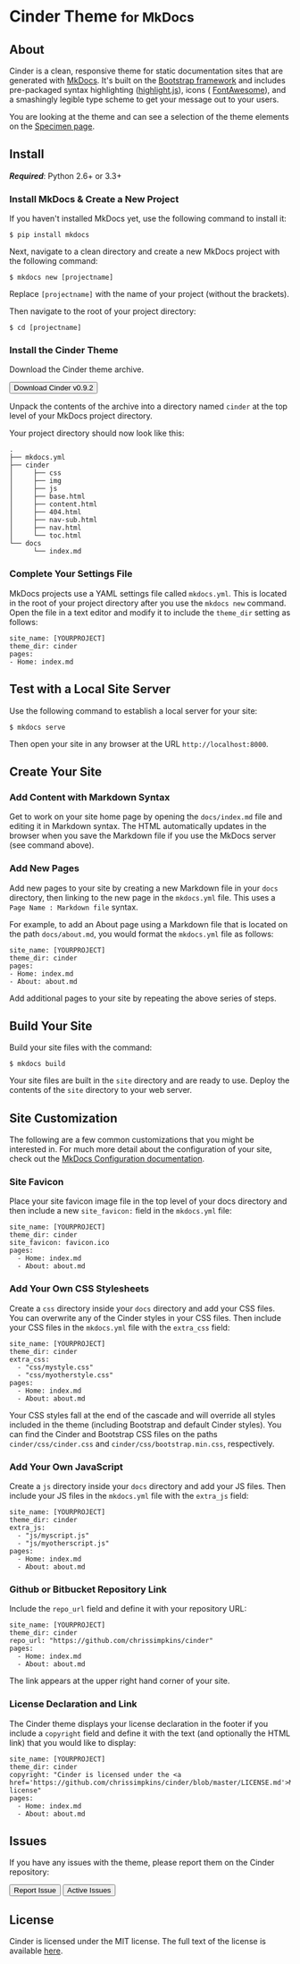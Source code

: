 <h1>Cinder Theme <small>for MkDocs</small></h1>

## About

Cinder is a clean, responsive theme for static documentation sites that are generated with [MkDocs](https://github.com/mkdocs/mkdocs). It's built on the [Bootstrap framework](http://getbootstrap.com/) and includes pre-packaged syntax highlighting ([highlight.js](https://highlightjs.org/)), icons (<i class="fa fa-flag"></i> [FontAwesome](https://fortawesome.github.io/Font-Awesome/)), and a smashingly legible type scheme to get your message out to your users.

You are looking at the theme and can see a selection of the theme elements on the [Specimen page](/specimen/).

## Install

**<em>Required</em>**: Python 2.6+ or 3.3+

### Install MkDocs & Create a New Project

If you haven't installed MkDocs yet, use the following command to install it:

<pre><code class="nohighlight">$ pip install mkdocs</code></pre>

Next, navigate to a clean directory and create a new MkDocs project with the following command:

<pre><code class="nohighlight">$ mkdocs new [projectname]</code></pre>

Replace `[projectname]` with the name of your project (without the brackets).

Then navigate to the root of your project directory:

<pre><code class="nohighlight">$ cd [projectname]</code></pre>

### Install the Cinder Theme

Download the Cinder theme archive.

<a href="https://github.com/chrissimpkins/cinder/releases/download/v0.9.2/cinder.zip"><button type="button" class="btn btn-success"><i class="fa fa-cloud-download"></i>  Download Cinder v0.9.2</button></a>

Unpack the contents of the archive into a directory named `cinder` at the top level of your MkDocs project directory.

Your project directory should now look like this:

<pre><code class="nohighlight">.
├── mkdocs.yml
├── cinder
│     ├── css
│     ├── img
│     ├── js
│     ├── base.html
│     ├── content.html
│     ├── 404.html
│     ├── nav-sub.html
│     ├── nav.html
│     └── toc.html
└── docs
      └── index.md
</code></pre>

### Complete Your Settings File

MkDocs projects use a YAML settings file called `mkdocs.yml`.  This is located in the root of your project directory after you use the `mkdocs new` command.  Open the file in a text editor and modify it to include the `theme_dir` setting as follows:

<pre><code class="yaml">site_name: [YOURPROJECT]
theme_dir: cinder
pages:
- Home: index.md
</code></pre>

## Test with a Local Site Server


Use the following command to establish a local server for your site:

<pre><code class="nohighlight">$ mkdocs serve</code></pre>

Then open your site in any browser at the URL `http://localhost:8000`.

## Create Your Site

### Add Content with Markdown Syntax

Get to work on your site home page by opening the `docs/index.md` file and editing it in Markdown syntax.  The HTML automatically updates in the browser when you save the Markdown file if you use the MkDocs server (see command above).

### Add New Pages

Add new pages to your site by creating a new Markdown file in your `docs` directory, then linking to the new page in the `mkdocs.yml` file.  This uses a `Page Name : Markdown file` syntax.

For example, to add an About page using a Markdown file that is located on the path `docs/about.md`, you would format the `mkdocs.yml` file as follows:

<pre><code class="yaml">site_name: [YOURPROJECT]
theme_dir: cinder
pages:
- Home: index.md
- About: about.md</code></pre>

Add additional pages to your site by repeating the above series of steps.

## Build Your Site

Build your site files with the command:

<pre><code class="nohighlight">$ mkdocs build</code></pre>

Your site files are built in the `site` directory and are ready to use.  Deploy the contents of the `site` directory to your web server.

## Site Customization

The following are a few common customizations that you might be interested in.  For much more detail about the configuration of your site, check out the [MkDocs Configuration documentation](https://github.com/mkdocs/mkdocs/blob/master/docs/user-guide/configuration.md).

### Site Favicon

Place your site favicon image file in the top level of your docs directory and then include a new `site_favicon:` field in the `mkdocs.yml` file:

<pre><code class="yaml">site_name: [YOURPROJECT]
theme_dir: cinder
site_favicon: favicon.ico
pages:
  - Home: index.md
  - About: about.md</code></pre>

### Add Your Own CSS Stylesheets

Create a `css` directory inside your `docs` directory and add your CSS files.  You can overwrite any of the Cinder styles in your CSS files.  Then include your CSS files in the `mkdocs.yml` file with the `extra_css` field:

<pre><code class="yaml">site_name: [YOURPROJECT]
theme_dir: cinder
extra_css:
  - "css/mystyle.css"
  - "css/myotherstyle.css"
pages:
  - Home: index.md
  - About: about.md</code></pre>

Your CSS styles fall at the end of the cascade and will override all styles included in the theme (including Bootstrap and default Cinder styles).  You can find the Cinder and Bootstrap CSS files on the paths `cinder/css/cinder.css` and `cinder/css/bootstrap.min.css`, respectively.


### Add Your Own JavaScript

Create a `js` directory inside your `docs` directory and add your JS files.  Then include your JS files in the `mkdocs.yml` file with the `extra_js` field:

<pre><code class="yaml">site_name: [YOURPROJECT]
theme_dir: cinder
extra_js:
  - "js/myscript.js"
  - "js/myotherscript.js"
pages:
  - Home: index.md
  - About: about.md</code></pre>

### Github or Bitbucket Repository Link

Include the `repo_url` field and define it with your repository URL:

<pre><code class="yaml">site_name: [YOURPROJECT]
theme_dir: cinder
repo_url: "https://github.com/chrissimpkins/cinder"
pages:
  - Home: index.md
  - About: about.md</code></pre>

The link appears at the upper right hand corner of your site.

### License Declaration and Link

The Cinder theme displays your license declaration in the footer if you include a `copyright` field and define it with the text (and optionally the HTML link) that you would like to display:

<pre><code class="yaml">site_name: [YOURPROJECT]
theme_dir: cinder
copyright: "Cinder is licensed under the &lt;a href='https://github.com/chrissimpkins/cinder/blob/master/LICENSE.md'&gt;MIT license</a>"
pages:
  - Home: index.md
  - About: about.md</code></pre>

## Issues

If you have any issues with the theme, please report them on the Cinder repository:

<a href="https://github.com/chrissimpkins/cinder/issues/new"><button class="btn btn-primary" type="submit">Report Issue</button></a>
<a href="https://github.com/chrissimpkins/cinder/issues"><button class="btn btn-primary" type="submit">Active Issues</button></a>

## License

Cinder is licensed under the MIT license. The full text of the license is available [here](https://github.com/chrissimpkins/cinder/blob/master/LICENSE.md).



